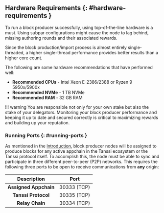 ## Hardware Requirements {: #hardware-requirements }

To run a block producer successfully, using top-of-the-line hardware is a must. Using subpar configurations might cause the node to lag behind, missing authoring rounds and their associated rewards.

Since the block production/import process is almost entirely single-threaded, a higher single-thread performance provides better results than a higher core count. 

The following are some hardware recommendations that have performed well:

- **Recommended CPUs** - Intel Xeon E-2386/2388 or Ryzen 9 5950x/5900x
- **Recommended NVMe** - 1 TB NVMe
- **Recommended RAM** - 32 GB RAM

!!! warning 
    You are responsible not only for your own stake but also the stake of your delegators. Monitoring your block producer performance and keeping it up to date and secured correctly is critical to maximizing rewards and building up your reputation.

### Running Ports {: #running-ports }

As mentioned in the [Introduction](#introduction), block producer nodes will be assigned to produce blocks for any active appchain in the Tanssi ecosystem or the Tanssi protocol itself. To accomplish this, the node must be able to sync and participate in three different peer-to-peer (P2P) networks. This requires the following three ports to be open to receive communications from **any** origin:

|      Description      |    Port     |
|:---------------------:|:-----------:|
| **Assigned Appchain** | 30333 (TCP) |
|  **Tanssi Protocol**  | 30335 (TCP) |
|    **Relay Chain**    | 30334 (TCP) |

